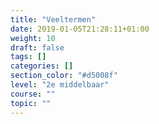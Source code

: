 ```yaml
---
title: "Veeltermen"
date: 2019-01-05T21:28:11+01:00
weight: 10
draft: false
tags: []
categories: []
section_color: "#d5008f"
level: "2e middelbaar"
course: ""
topic: ""
---
```


